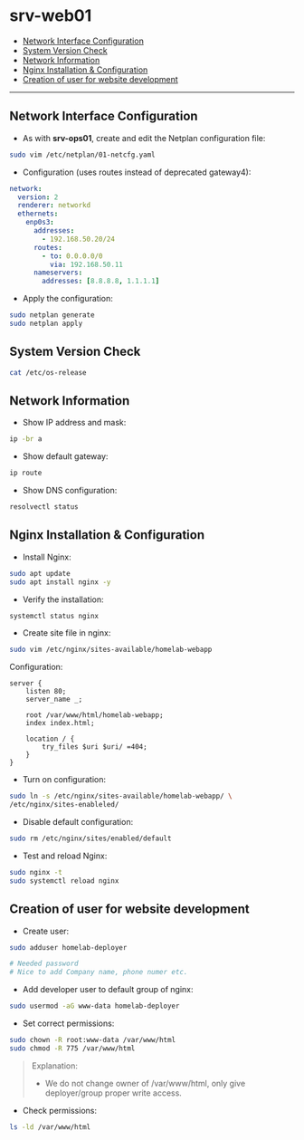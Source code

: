 # srv-web01

- [Network Interface Configuration](#network-interface-configuration)  
- [System Version Check](#system-version-check)  
- [Network Information](#network-information)  
- [Nginx Installation & Configuration](#nginx-installation-&-configuration)
- [Creation of user for website development](#creation-of-user-for-website-development)

---

## Network Interface Configuration

- As with **srv-ops01**, create and edit the Netplan configuration file:

```bash
sudo vim /etc/netplan/01-netcfg.yaml
```

- Configuration (uses routes instead of deprecated gateway4):

```yaml
network:
  version: 2
  renderer: networkd
  ethernets:
    enp0s3:
      addresses:
        - 192.168.50.20/24
      routes:
        - to: 0.0.0.0/0
          via: 192.168.50.11
      nameservers:
        addresses: [8.8.8.8, 1.1.1.1]
```

- Apply the configuration:

```bash
sudo netplan generate
sudo netplan apply
```

## System Version Check

```bash
cat /etc/os-release
```

## Network Information

- Show IP address and mask:

```bash
ip -br a
```

- Show default gateway:

```bash
ip route
```

- Show DNS configuration:

```bash
resolvectl status
```

## Nginx Installation & Configuration

- Install Nginx:

```bash
sudo apt update
sudo apt install nginx -y
```

- Verify the installation:

```bash
systemctl status nginx
```

- Create site file in nginx:

```bash
sudo vim /etc/nginx/sites-available/homelab-webapp
```

Configuration:

```nginx
server {
    listen 80;
    server_name _;

    root /var/www/html/homelab-webapp;
    index index.html;

    location / {
        try_files $uri $uri/ =404;
    }
}
```

- Turn on configuration:

```bash
sudo ln -s /etc/nginx/sites-available/homelab-webapp/ \
/etc/nginx/sites-enableled/
```

- Disable default configuration:

```bash
sudo rm /etc/nginx/sites/enabled/default
```

- Test and reload Nginx:

```bash
sudo nginx -t
sudo systemctl reload nginx
```

## Creation of user for website development

- Create user:

```bash
sudo adduser homelab-deployer

# Needed password
# Nice to add Company name, phone numer etc.
```

- Add developer user to default group of nginx:

```bash
sudo usermod -aG www-data homelab-deployer
```

- Set correct permissions:

```bash
sudo chown -R root:www-data /var/www/html
sudo chmod -R 775 /var/www/html
```

> Explanation:
> 
> * We do not change owner of /var/www/html, only give deployer/group proper write access.

- Check permissions:

```bash
ls -ld /var/www/html
```
